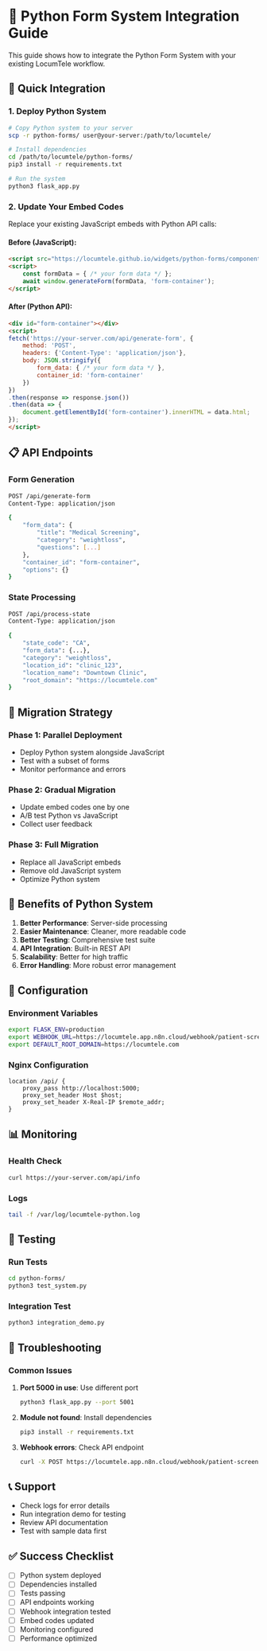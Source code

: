 # 🔗 Python Form System Integration Guide

This guide shows how to integrate the Python Form System with your existing LocumTele workflow.

## 🚀 Quick Integration

### 1. Deploy Python System

```bash
# Copy Python system to your server
scp -r python-forms/ user@your-server:/path/to/locumtele/

# Install dependencies
cd /path/to/locumtele/python-forms/
pip3 install -r requirements.txt

# Run the system
python3 flask_app.py
```

### 2. Update Your Embed Codes

Replace your existing JavaScript embeds with Python API calls:

#### Before (JavaScript):
```html
<script src="https://locumtele.github.io/widgets/python-forms/components/universalFormLoader.js"></script>
<script>
    const formData = { /* your form data */ };
    await window.generateForm(formData, 'form-container');
</script>
```

#### After (Python API):
```html
<div id="form-container"></div>
<script>
fetch('https://your-server.com/api/generate-form', {
    method: 'POST',
    headers: {'Content-Type': 'application/json'},
    body: JSON.stringify({
        form_data: { /* your form data */ },
        container_id: 'form-container'
    })
})
.then(response => response.json())
.then(data => {
    document.getElementById('form-container').innerHTML = data.html;
});
</script>
```

## 📋 API Endpoints

### Form Generation
```bash
POST /api/generate-form
Content-Type: application/json

{
    "form_data": {
        "title": "Medical Screening",
        "category": "weightloss",
        "questions": [...]
    },
    "container_id": "form-container",
    "options": {}
}
```

### State Processing
```bash
POST /api/process-state
Content-Type: application/json

{
    "state_code": "CA",
    "form_data": {...},
    "category": "weightloss",
    "location_id": "clinic_123",
    "location_name": "Downtown Clinic",
    "root_domain": "https://locumtele.com"
}
```

## 🔄 Migration Strategy

### Phase 1: Parallel Deployment
- Deploy Python system alongside JavaScript
- Test with a subset of forms
- Monitor performance and errors

### Phase 2: Gradual Migration
- Update embed codes one by one
- A/B test Python vs JavaScript
- Collect user feedback

### Phase 3: Full Migration
- Replace all JavaScript embeds
- Remove old JavaScript system
- Optimize Python system

## 🎯 Benefits of Python System

1. **Better Performance**: Server-side processing
2. **Easier Maintenance**: Cleaner, more readable code
3. **Better Testing**: Comprehensive test suite
4. **API Integration**: Built-in REST API
5. **Scalability**: Better for high traffic
6. **Error Handling**: More robust error management

## 🔧 Configuration

### Environment Variables
```bash
export FLASK_ENV=production
export WEBHOOK_URL=https://locumtele.app.n8n.cloud/webhook/patient-screener
export DEFAULT_ROOT_DOMAIN=https://locumtele.com
```

### Nginx Configuration
```nginx
location /api/ {
    proxy_pass http://localhost:5000;
    proxy_set_header Host $host;
    proxy_set_header X-Real-IP $remote_addr;
}
```

## 📊 Monitoring

### Health Check
```bash
curl https://your-server.com/api/info
```

### Logs
```bash
tail -f /var/log/locumtele-python.log
```

## 🧪 Testing

### Run Tests
```bash
cd python-forms/
python3 test_system.py
```

### Integration Test
```bash
python3 integration_demo.py
```

## 🚨 Troubleshooting

### Common Issues

1. **Port 5000 in use**: Use different port
   ```bash
   python3 flask_app.py --port 5001
   ```

2. **Module not found**: Install dependencies
   ```bash
   pip3 install -r requirements.txt
   ```

3. **Webhook errors**: Check API endpoint
   ```bash
   curl -X POST https://locumtele.app.n8n.cloud/webhook/patient-screener
   ```

## 📞 Support

- Check logs for error details
- Run integration demo for testing
- Review API documentation
- Test with sample data first

## ✅ Success Checklist

- [ ] Python system deployed
- [ ] Dependencies installed
- [ ] Tests passing
- [ ] API endpoints working
- [ ] Webhook integration tested
- [ ] Embed codes updated
- [ ] Monitoring configured
- [ ] Performance optimized
